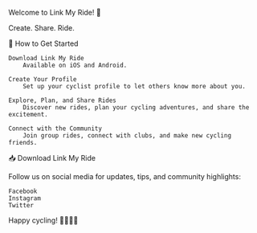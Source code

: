 Welcome to Link My Ride! 👋

Create. Share. Ride.

🚀 How to Get Started

    Download Link My Ride
        Available on iOS and Android.

    Create Your Profile
        Set up your cyclist profile to let others know more about you.

    Explore, Plan, and Share Rides
        Discover new rides, plan your cycling adventures, and share the excitement.

    Connect with the Community
        Join group rides, connect with clubs, and make new cycling friends.

📥 Download Link My Ride

Follow us on social media for updates, tips, and community highlights:

    Facebook
    Instagram
    Twitter

Happy cycling! 🚴‍♂️🚴‍♀️
